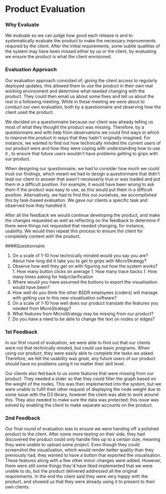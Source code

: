 ﻿Product Evaluation
===

### Why Evaluate
We evaluate so we can judge how good each
release is and to systematically evaluate the product to make the necessary improvements required by the client. 
After the initial requirements, some subtle qualities of the system may have been missed either by us or the client, by evaluating 
we ensure the product is what the client envisioned. 

### Evaluation Approach 
Our evaluation approach consisted of; giving the client access to regularly deployed updates, 
this allowed them to use the product in their own real working environment and determine what needed changing with the product. 
They could then email us about some fixes and tell us about the rest in a following meeting. 
While in these meeting we were about to conduct our own evaluation, both by a questionnaire and
observing how the client used the product.

We decided on a questionnaire because our client was already telling us most of what they thought the product was missing. 
Therefore, by a questionnaire and with help from observations we could find ways in which to improve the product in ways that they hadn't originally imagined. For instance, 
we wanted to find out how technically minded the current users of our product were and how they were coping with understanding how to use it
, to ensure that future users wouldn't have problems getting to grips with our product. 

When designing our questionnaire, we had to consider how much we could trust our findings, which meant we had to 
design a questionnaire that didn't lead our client to answer that wasn't necessarily true or was loaded and put them in a difficult position.
For example, it would have been wrong to ask them if the product was easy to use, as this would put them in a difficult position.
Alternatively, we had to find this out ourselves, we accomplished this by task-based evaluation. We gave our clients a specific 
task and observed how they handled it.

After all the feedback we would continue developing the product, and make the changes requested as well as reflecting on the feedback
to determine if there were things not requested that needed changing, for instance, usability. We would then repeat this process to ensure 
the client for completely content with the product. 

####Questionnaire
1.	On a scale of 1-10 how technically minded would you say you are? About how long did it take you to get to grips with MicroStrategy?
1.	Observe how well they get on with figuring out how the system works?
        1.	How many button clicks on average
        1.	How many trace backs
        1.	How many times asking for help/clarification
1.	Where would you have assumed the buttons to export the visualisation would have been?
1.	How well do you think the other BSDR employees (coders) will manage with getting use to this new visualisation software?
1.	On a scale of 1-10 how well does our product translate the features you needed from MicroStrategy?
1.	What features from MicroStrategy may be missing from our product?
1.	Do you have a need to be able to change the text on nodes or edges?


### 1st Feedback
In our first round of evaluation, we were able to find out that our clients were not that technically minded, but could
use basic programs. When using our product, they were easily able to complete the tasks we asked. Therefore, we felt
the usability was great, any future users of our product should have no problems using it no matter their skill level. 

Our clients also fed back to us some features that were missing from our product. They needed a slider so that they could
filter the graph based on the weight of the nodes. This was then implemented into the system, but we were unable to fulfil
their other request of displaying the node weight due to some issue with the D3 library, however the client was able to work
around this. They also needed to make sure the data was protected; this issue was solved by enabling the client to make 
separate accounts on the product.

### 2nd Feedback
Our final round of evaluation was to ensure we were handing off a polished product to the client. After some more testing 
on their side, they had discovered the product could only handle files up to a certain size, meaning they were unable to 
upload some project. Even though they could screenshot the visualisation, which would render better quality than they
previously had, they wanted to have a button that exported the visualisation. These features along with a few other minor 
changes were added. However, there were still some things they'd have liked implemented that we were unable to do, 
but the product delivered addressed all the original requirements. 
In the end the client said they were very happy with the product, and showed us that they were already using it to present to
their own clients.









